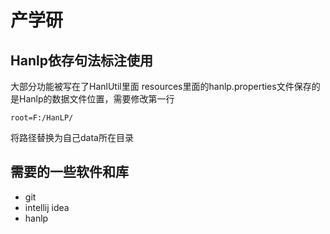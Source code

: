 # 产学研
## Hanlp依存句法标注使用

大部分功能被写在了HanlUtil里面
resources里面的hanlp.properties文件保存的是Hanlp的数据文件位置，需要修改第一行
```
root=F:/HanLP/
```
将路径替换为自己data所在目录

## 需要的一些软件和库

- git
- intellij idea
- hanlp